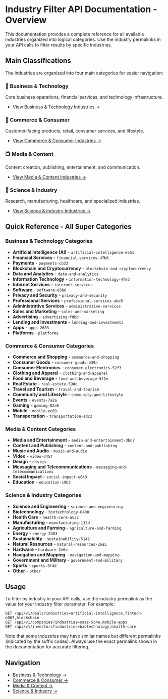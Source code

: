 # Industry Filter API Documentation - Overview

This documentation provides a complete reference for all available industries organized into logical categories. Use the industry permalinks in your API calls to filter results by specific industries.

## Main Classifications

The industries are organized into four main categories for easier navigation:

### 🏢 Business & Technology
Core business operations, financial services, and technology infrastructure.
- [View Business & Technology Industries →](industry-api-docs-business-tech.md)

### 🛒 Commerce & Consumer  
Customer-facing products, retail, consumer services, and lifestyle.
- [View Commerce & Consumer Industries →](industry-api-docs-commerce-consumer.md)

### 📺 Media & Content
Content creation, publishing, entertainment, and communication.
- [View Media & Content Industries →](industry-api-docs-media-content.md)

### 🔬 Science & Industry
Research, manufacturing, healthcare, and specialized industries.
- [View Science & Industry Industries →](industry-api-docs-science-industry.md)

## Quick Reference - All Super Categories

### Business & Technology Categories
- **Artificial Intelligence (AI)** - `artificial-intelligence-e551`
- **Financial Services** - `financial-services-d7b6`
- **Payments** - `payments-cb33`
- **Blockchain and Cryptocurrency** - `blockchain-and-cryptocurrency`
- **Data and Analytics** - `data-and-analytics`
- **Information Technology** - `information-technology-4fe3`
- **Internet Services** - `internet-services`
- **Software** - `software-85b6`
- **Privacy and Security** - `privacy-and-security`
- **Professional Services** - `professional-services-abe5`
- **Administrative Services** - `administrative-services`
- **Sales and Marketing** - `sales-and-marketing`
- **Advertising** - `advertising-f0bd`
- **Lending and Investments** - `lending-and-investments`
- **Apps** - `apps-2683`
- **Platforms** - `platforms`

### Commerce & Consumer Categories
- **Commerce and Shopping** - `commerce-and-shopping`
- **Consumer Goods** - `consumer-goods-b39a`
- **Consumer Electronics** - `consumer-electronics-52f3`
- **Clothing and Apparel** - `clothing-and-apparel`
- **Food and Beverage** - `food-and-beverage-5f1e`
- **Real Estate** - `real-estate-598c`
- **Travel and Tourism** - `travel-and-tourism`
- **Community and Lifestyle** - `community-and-lifestyle`
- **Events** - `events-7a2a`
- **Gaming** - `gaming-02a6`
- **Mobile** - `mobile-ec09`
- **Transportation** - `transportation-adc3`

### Media & Content Categories
- **Media and Entertainment** - `media-and-entertainment-3bd7`
- **Content and Publishing** - `content-and-publishing`
- **Music and Audio** - `music-and-audio`
- **Video** - `video-d457`
- **Design** - `design`
- **Messaging and Telecommunications** - `messaging-and-telecommunications`
- **Social Impact** - `social-impact-e643`
- **Education** - `education-c9b5`

### Science & Industry Categories
- **Science and Engineering** - `science-and-engineering`
- **Biotechnology** - `biotechnology-0400`
- **Health Care** - `health-care-a53c`
- **Manufacturing** - `manufacturing-133d`
- **Agriculture and Farming** - `agriculture-and-farming`
- **Energy** - `energy-2b83`
- **Sustainability** - `sustainability-5142`
- **Natural Resources** - `natural-resources-26a5`
- **Hardware** - `hardware-2e6e`
- **Navigation and Mapping** - `navigation-and-mapping`
- **Government and Military** - `government-and-military`
- **Sports** - `sports-8f4d`
- **Other** - `other`

## Usage

To filter by industry in your API calls, use the industry permalink as the value for your industry filter parameter. For example:

```
GET /api/v1/deals?industries=artificial-intelligence,fintech-e067,blockchain
GET /api/v1/companies?industries=saas-5c4e,mobile-apps
GET /api/v1/investors?industries=biotechnology,health-care
```

Note that some industries may have similar names but different permalinks (indicated by the suffix codes). Always use the exact permalink shown in the documentation for accurate filtering.

## Navigation

- [Business & Technology →](industry-api-docs-business-tech.md)
- [Commerce & Consumer →](industry-api-docs-commerce-consumer.md)  
- [Media & Content →](industry-api-docs-media-content.md)
- [Science & Industry →](industry-api-docs-science-industry.md)
